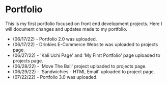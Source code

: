# Portfolio
This is my first portfolio focused on front end development projects. Here I will document changes and updates made to my portfolio.

<ul>
           <li>(06/17/22) - Portfolio 2.0 was uploaded.</li>
           <li>(06/17/22) - Drinkies E-Commerce Website was uploaded to projects page.</li>
           <li>(06/27/22) - 'Kali Uchi Page' and 'My First Portfolio' page uploaded to projects page.</li>
           <li>(06/28/22) - 'Move The Ball' project uploaded to projects page.</li>
           <li>(06/29/22) - 'Sandwichies - HTML Email' uploaded to project page.</li>
           <li>(07/22/22) - Portfolio 3.0 was uploaded. </li>
</ul>

